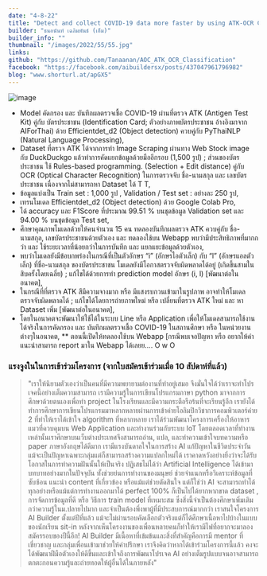 ```yaml
---
date: "4-8-22"
title: "Detect and collect COVID-19 data more faster by using ATK-OCR Classification (AOC) model"
builder: "ธนอนันท์ เฉลิมพันธ์ (เอ็ม)"
builder_info: ""
thumbnail: "/images/2022/55/55.jpg"
links:
github: "https://github.com/Tanaanan/AOC_ATK_OCR_Classification"
facebook: "https://facebook.com/aibuildersx/posts/437047961796982"
blog: "www.shorturl.at/apGX5"
---
```


![image](/images/2022/55/55.jpg)

- Model คัดกรอง และ บันทึกผลตรวจเชื้อ COVID-19 ผ่านที่ตรวจ ATK (Antigen Test Kit) คู่กับ บัตรประชาชน (Identification Card; ตัวอย่างภาพบัตรประชาชน อ้างอิงมาจาก AIForThai) ด้วย Efficientdet_d2 (Object detection) ควบคู่กับ PyThaiNLP (Natural Language Processing),
- Dataset ที่ตรวจ ATK ได้จากการทำ Image Scraping ผ่านทาง Web Stock image กับ DuckDuckgo แล้วทำการคัดแยกข้อมูลด้วยมืออีกรอบ (1,500 รูป) ; ส่วนของบัตรประชาชน ใช้ Rules-based programming. (Selection + Edit distance) คู่กับ OCR (Optical Character Recognition) ในการตรวจจับ ชื่อ-นามสกุล และ เลขบัตรประชาชน เนื่องจากไม่สามารถหา Dataset ได้ T T,
- ข้อมูลแบ่งเป็น Train set : 1,000 รูป , Validation / Test set : อย่างละ 250 รูป,
- เทรนโมเดล Efficientdet_d2 (Object detection) ด้วย Google Colab Pro,
- ได้ accuracy และ F1Score ที่ประมาณ 99.51 % บนชุดข้อมูล Validation set และ 94.00 % บนชุดข้อมูล Test set,
- ศึกษาคุณภาพโมเดลด้วยให้คนจำนวน 15 คน ทดลองบันทึกผลตรวจ ATK ควบคู่กับ ชื่อ-นามสกุล, เลขบัตรประชาชนด้วยตัวเอง และ ทดลองใช้บน Webapp พบว่ามีประสิทธิภาพที่มากกว่า และ ใช้ระยะเวลาที่น้อยกว่าในการบันทึก และ แยกแยะข้อมูลด้วยตัวเอง,
- พบว่าโมเดลยังมีข้อบกพร่องในกรณีที่เป็นตัวอักษร “i” (อักษรไอตัวเล็ก) กับ “l” (อักษรแอลตัวเล็ก) ที่ชื่อ-นามสกุล ของบัตรประชาชน โมเดลยังมีโอกาสตรวจจับผิดพลาดได้อยู่ (เกิดขึ้นสามในสิบครั้งโดยเฉลี่ย) ; แก้ไขได้ด้วยการทำ prediction model อักษร (i, l) [พัฒนาต่อในอนาคต],
- ในกรณีที่ที่ตรวจ ATK สีมีความจางมาก หรือ มีแสงรบกวนเข้ามาในรูปภาพ อาจทำให้โมเดลตรวจจับผิดพลาดได้ ; แก้ไขได้โดยการถ่ายภาพใหม่ หรือ เปลี่ยนที่ตรวจ ATK ใหม่ และ หา Dataset เพิ่ม [พัฒนาต่อในอนาคต],
- โดยในอนาคตจะพัฒนาให้ใช้ได้ในระบบ Line หรือ Application เพื่อให้โมเดลสามารถใช้งานได้จริงในการคัดกรอง และ บันทึกผลตรวจเชื้อ COVID-19 ในสถานศึกษา หรือ ในหน่วยงานต่างๆในอนาคต, ** ตอนนี้เปิดให้ทดลองใช้บน Webapp [กรณีพบเจอปัญหา หรือ อยากให้คำแนะนำสามารถ report มาใน Webapp ได้เลยย…. O w O

### แรงจูงในในการเข้าร่วมโครงการ (จากใบสมัครเข้าร่วมเมื่อ 10 สัปดาห์ที่แล้ว)

> "เราให้นิยามตัวเองว่าเป็นคนที่มีความพยายามต่องานที่ทำอยู่เสมอ จึงมั่นใจได้ว่าเราจะทำโปรเจคนี้อย่างเต็มความสามารถ เรามีความรู้ในการเขียนโปรแกรมภาษา python มาจากการศึกษาด้วยตนเองเพื่อทำ project ในโรงเรียนและมีความกระตือรือร้นที่จะเรียนรู้อีก เรายังได้ทำการศึกษาการเขียนโปรแกรมมาหลากหลายผ่านการเข้าค่ายโอลิมปิกวิชาการคอมพิวเตอร์ค่าย 2 ที่ทำให้เราได้เข้าใจ algorithm ที่หลากหลาย เราได้ร่วมพัฒนาโครงการเครื่องให้อาหารแมวที่ควบคุมบน Web Application และทำงานร่วมกับระบบ IoT โดยตลอดเวลาที่ทำงานเหล่านั้นเราศึกษาบนเว็บต่างประเทศจึงสามารถอ่าน, แปล, และทำความเข้าใจบทความหรือ paper ภาษาอังกฤษได้ดีมาก เรามีแรงบันดาลใจในการสร้าง AI แก้ปัญหาในชีวิตประจำวัน แม้จะเป็นปัญหาเฉพาะกลุ่มแต่ก็สามารถสร้างความแปลกใหม่ได้ เราคาดหวังอย่างยิ่งว่าจะได้รับโอกาสในการทำความฝันนั้นให้เป็นจริง  ปฏิเสธไม่ได้ว่า Artificial Intelligence ได้เข้ามาบทบาทอย่างมากในปัจจุบัน ทั้งช่วยย่นการทำงานของมนุษย์ ช่วยจำแนกหรือวิเคราะห์ข้อมูลที่ซับซ้อน แนะนำ content ที่เกี่ยวข้อง หรือแม้แต่ช่วยตัดสินใจ แต่ก็ใช่ว่า AI จะสามารถทำได้ทุกอย่างหรือแม้แต่การทำงานออกมาได้ perfect 100% ก็เป็นไปได้ยากหากขาด dataset , การจัดการข้อมูลที่ดี หรือ วิธีการ train model ที่เหมาะสม ซึ่งสิ่งนี้จำเป็นต้องศึกษาเพิ่มเติมกว่าความรู้ในม.ปลายไปมาก และจำเป็นต้องพึ่งพาผู้ที่มีประสบการณ์มากกว่า  เราสนใจโครงการ AI Builder ตั้งแต่ปีที่แล้ว แม้จะไม่ผ่านรอบคัดเลือกตัวจริงแต่ก็ได้ศึกษาเนื้อหาไปบ้างในแบบของนักเรียน sit-in หลังจากเห็นโครงงานของเพื่อนหลายคนก็ทำให้เรามีไฟที่อยากจะมาลองสมัครรอบของปีนี้อีก! AI Builder มีเนื้อหาที่เข้มข้นและสิ่งที่สำคัญคือการมี mentor ที่เชี่ยวชาญ และกลุ่มเพื่อนเข้ามาช่วยให้คำปรึกษา เราจึงคิดว่าหากได้เข้าร่วมโครงการนี้แล้ว คงจะได้พัฒนาฝีมือตัวเองให้ดีขึ้นและเข้าใจถึงการพัฒนาโปรเจค AI อย่างเต็มรูปแบบจนอาจสามารถตกตะกอนความรู้และถ่ายทอดให้ผู้อื่นได้ในภายหลัง"